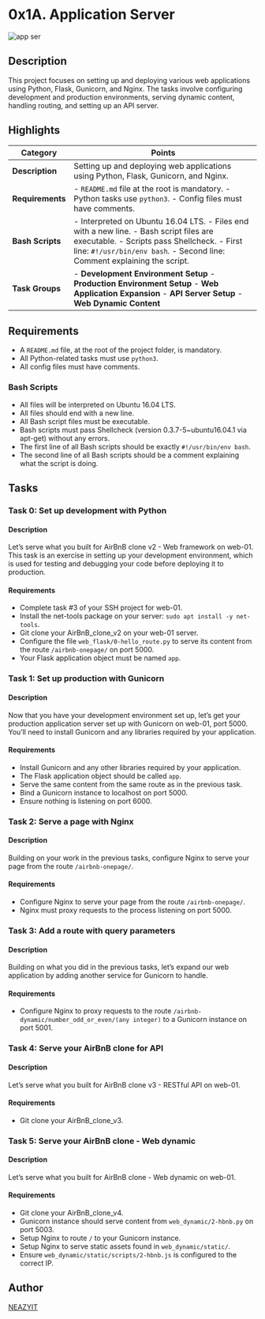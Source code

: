 # 0x1A. Application Server

![app ser](https://github.com/NEAZYIT/alx-system_engineering-devops/assets/121446147/8026d7f1-6dca-4001-bafc-a1d782bd79a6)

## Description

This project focuses on setting up and deploying various web applications using Python, Flask, Gunicorn, and Nginx. The tasks involve configuring development and production environments, serving dynamic content, handling routing, and setting up an API server.

## Highlights

| Category             | Points |
|----------------------|--------|
| **Description**      | Setting up and deploying web applications using Python, Flask, Gunicorn, and Nginx. |
| **Requirements**     | - `README.md` file at the root is mandatory. - Python tasks use `python3`. - Config files must have comments. |
| **Bash Scripts**     | - Interpreted on Ubuntu 16.04 LTS. - Files end with a new line. - Bash script files are executable. - Scripts pass Shellcheck. - First line: `#!/usr/bin/env bash`. - Second line: Comment explaining the script. |
| **Task Groups**      | - **Development Environment Setup** - **Production Environment Setup** - **Web Application Expansion** - **API Server Setup** - **Web Dynamic Content** |


## Requirements

- A `README.md` file, at the root of the project folder, is mandatory.
- All Python-related tasks must use `python3`.
- All config files must have comments.

### Bash Scripts

- All files will be interpreted on Ubuntu 16.04 LTS.
- All files should end with a new line.
- All Bash script files must be executable.
- Bash scripts must pass Shellcheck (version 0.3.7-5~ubuntu16.04.1 via apt-get) without any errors.
- The first line of all Bash scripts should be exactly `#!/usr/bin/env bash`.
- The second line of all Bash scripts should be a comment explaining what the script is doing.

## Tasks

### Task 0: Set up development with Python

#### Description

Let’s serve what you built for AirBnB clone v2 - Web framework on web-01. This task is an exercise in setting up your development environment, which is used for testing and debugging your code before deploying it to production.

#### Requirements

- Complete task #3 of your SSH project for web-01.
- Install the net-tools package on your server: `sudo apt install -y net-tools`.
- Git clone your AirBnB_clone_v2 on your web-01 server.
- Configure the file `web_flask/0-hello_route.py` to serve its content from the route `/airbnb-onepage/` on port 5000.
- Your Flask application object must be named `app`.

### Task 1: Set up production with Gunicorn

#### Description

Now that you have your development environment set up, let’s get your production application server set up with Gunicorn on web-01, port 5000. You’ll need to install Gunicorn and any libraries required by your application.

#### Requirements

- Install Gunicorn and any other libraries required by your application.
- The Flask application object should be called `app`.
- Serve the same content from the same route as in the previous task.
- Bind a Gunicorn instance to localhost on port 5000.
- Ensure nothing is listening on port 6000.

### Task 2: Serve a page with Nginx

#### Description

Building on your work in the previous tasks, configure Nginx to serve your page from the route `/airbnb-onepage/`.

#### Requirements

- Configure Nginx to serve your page from the route `/airbnb-onepage/`.
- Nginx must proxy requests to the process listening on port 5000.

### Task 3: Add a route with query parameters

#### Description

Building on what you did in the previous tasks, let’s expand our web application by adding another service for Gunicorn to handle.

#### Requirements

- Configure Nginx to proxy requests to the route `/airbnb-dynamic/number_odd_or_even/(any integer)` to a Gunicorn instance on port 5001.

### Task 4: Serve your AirBnB clone for API

#### Description

Let’s serve what you built for AirBnB clone v3 - RESTful API on web-01.

#### Requirements

- Git clone your AirBnB_clone_v3.

### Task 5: Serve your AirBnB clone - Web dynamic

#### Description

Let’s serve what you built for AirBnB clone - Web dynamic on web-01.

#### Requirements

- Git clone your AirBnB_clone_v4.
- Gunicorn instance should serve content from `web_dynamic/2-hbnb.py` on port 5003.
- Setup Nginx to route `/` to your Gunicorn instance.
- Setup Nginx to serve static assets found in `web_dynamic/static/`.
- Ensure `web_dynamic/static/scripts/2-hbnb.js` is configured to the correct IP.

## Author

[NEAZYIT](https://github.com/NEAZYIT)
